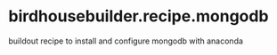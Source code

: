 birdhousebuilder.recipe.mongodb
===============================

buildout recipe to install and configure mongodb with anaconda
